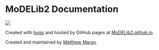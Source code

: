 # MoDELib2 Documentation

![](https://custom-icon-badges.demolab.com/badge/University%20of%20Miami-005030?logo=rk19jy_large&logoColor=white)

Created with [hugo](https://gohugo.io/) and hosted by GitHub pages at [MoDELib2.github.io](https://mlm335.github.io/MoDELib2.github.io/).

Created and maintained by [Matthew Maron](https://github.com/mlm335).
